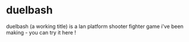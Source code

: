 # duelbash
duelbash (a working title) is a lan platform shooter fighter game i've been making - you can try it here !
